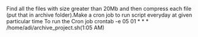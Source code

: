 Find all the files with size greater than 20Mb and then compress each file (put that in archive folder).Make a cron job to run script everyday at given particular time
To run the Cron job 
crontab -e
05 01 * * * /home/adi/archive_project.sh(1:05 AM)
